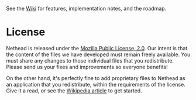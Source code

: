 See the [Wiki][1] for features, implementation notes, and the roadmap.

License
=======
Nethead is released under the [Mozilla Public License, 2.0][2]. Our intent is that the content of the files we have developed must remain freely available. You must share any changes to those individual files that you redistribute. Please send us your fixes and improvements so everyone benefits!

On the other hand, it's perfectly fine to add proprietary files to Nethead as an application that you redistribute, within the requirements of the license. Give it a read, or see the [Wikipedia article][3] to get started.

[1]: https://github.com/kb2ma/nethead/wiki
[2]: http://opensource.org/licenses/MPL-2.0
[3]: http://en.wikipedia.org/wiki/Mozilla_Public_License

